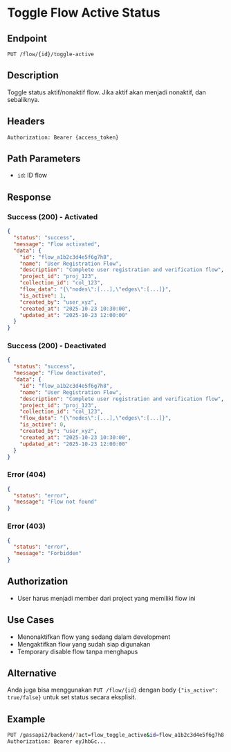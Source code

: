 # Toggle Flow Active Status

## Endpoint
`PUT /flow/{id}/toggle-active`

## Description
Toggle status aktif/nonaktif flow. Jika aktif akan menjadi nonaktif, dan sebaliknya.

## Headers
```
Authorization: Bearer {access_token}
```

## Path Parameters
- `id`: ID flow

## Response
### Success (200) - Activated
```json
{
  "status": "success",
  "message": "Flow activated",
  "data": {
    "id": "flow_a1b2c3d4e5f6g7h8",
    "name": "User Registration Flow",
    "description": "Complete user registration and verification flow",
    "project_id": "proj_123",
    "collection_id": "col_123",
    "flow_data": "{\"nodes\":[...],\"edges\":[...]}",
    "is_active": 1,
    "created_by": "user_xyz",
    "created_at": "2025-10-23 10:30:00",
    "updated_at": "2025-10-23 12:00:00"
  }
}
```

### Success (200) - Deactivated
```json
{
  "status": "success",
  "message": "Flow deactivated",
  "data": {
    "id": "flow_a1b2c3d4e5f6g7h8",
    "name": "User Registration Flow",
    "description": "Complete user registration and verification flow",
    "project_id": "proj_123",
    "collection_id": "col_123",
    "flow_data": "{\"nodes\":[...],\"edges\":[...]}",
    "is_active": 0,
    "created_by": "user_xyz",
    "created_at": "2025-10-23 10:30:00",
    "updated_at": "2025-10-23 12:00:00"
  }
}
```

### Error (404)
```json
{
  "status": "error",
  "message": "Flow not found"
}
```

### Error (403)
```json
{
  "status": "error",
  "message": "Forbidden"
}
```

## Authorization
- User harus menjadi member dari project yang memiliki flow ini

## Use Cases
- Menonaktifkan flow yang sedang dalam development
- Mengaktifkan flow yang sudah siap digunakan
- Temporary disable flow tanpa menghapus

## Alternative
Anda juga bisa menggunakan `PUT /flow/{id}` dengan body `{"is_active": true/false}` untuk set status secara eksplisit.

## Example
```bash
PUT /gassapi2/backend/?act=flow_toggle_active&id=flow_a1b2c3d4e5f6g7h8
Authorization: Bearer eyJhbGc...
```
